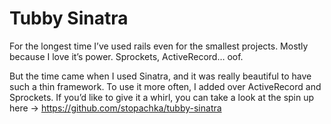 # Tubby Sinatra


For the longest time I’ve used rails even for the smallest projects. Mostly
because I love it’s power. Sprockets, ActiveRecord… oof.

But the time came when I used Sinatra, and it was really beautiful to have
such a thin framework. To use it more often, I added over ActiveRecord and
Sprockets. If you’d like to give it a whirl, you can take a look at the spin
up here -> <https://github.com/stopachka/tubby-sinatra>

